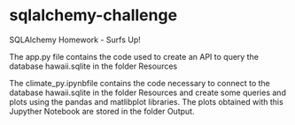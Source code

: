 # sqlalchemy-challenge
SQLAlchemy Homework - Surfs Up!

The app.py file contains the code used to create an API to query the database hawaii.sqlite in the folder Resources

The climate_py.ipynbfile contains the code necessary to connect to the database hawaii.sqlite in the folder Resources and create some queries and plots using the pandas and matlibplot libraries. The plots obtained with this Jupyther Notebook are stored in the folder Output.
